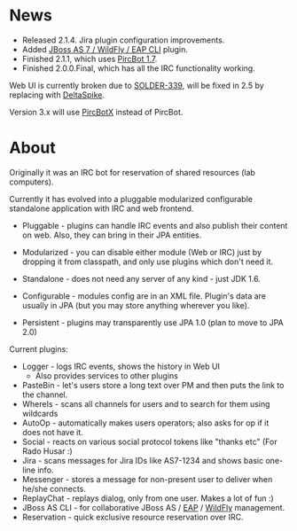 # News #

  * Released 2.1.4. Jira plugin configuration improvements.
  * Added [JBoss AS 7 / WildFly / EAP CLI](https://community.jboss.org/people/ozizka/blog/2013/07/16/collaborative-jboss-as-7-wildfly-eap-management-over-irc) plugin.
  * Finished 2.1.1, which uses [PircBot 1.7](https://github.com/OndraZizka/PircBot).
  * Finished 2.0.0.Final, which has all the IRC functionality working.

Web UI is currently broken due to [SOLDER-339](https://issues.jboss.org/browse/SOLDER-339), will be fixed in 2.5 by replacing with [DeltaSpike](http://deltaspike.apache.org/documentation.html).

Version 3.x will use [PircBotX](https://code.google.com/p/pircbotx/) instead of PircBot.


# About #

Originally it was an IRC bot for reservation of shared resources (lab computers).

Currently it has evolved into a pluggable modularized configurable standalone application with IRC and web frontend.

  * Pluggable - plugins can handle IRC events and also publish their content on web. Also, they can bring in their JPA entities.

  * Modularized - you can disable either module (Web or IRC) just by dropping it from classpath, and only use plugins which don't need it.

  * Standalone - does not need any server of any kind - just JDK 1.6.

  * Configurable - modules config are in an XML file. Plugin's data are usually in JPA (but you may store anything wherever you like).

  * Persistent - plugins may transparently use JPA 1.0 (plan to move to JPA 2.0)

Current plugins:

  * Logger - logs IRC events, shows the history in Web UI
    * Also provides services to other plugins
  * PasteBin - let's users store a long text over PM and then puts the link to the channel.
  * WhereIs - scans all channels for users and to search for them using wildcards
  * AutoOp - automatically makes users operators; also asks for op if it does not have it.
  * Social - reacts on various social protocol tokens like "thanks etc" (For Rado Husar :)
  * Jira   - scans messages for Jira IDs like AS7-1234 and shows basic one-line info.
  * Messenger - stores a message for non-present user to deliver when he/she connects.
  * ReplayChat - replays dialog, only from one user. Makes a lot of fun :)
  * JBoss AS CLI - for collaborative JBoss AS / [EAP](http://www.jboss.org/products/eap) / [WildFly](http://wildfly.org/) management.
  * Reservation - quick exclusive resource reservation over IRC.